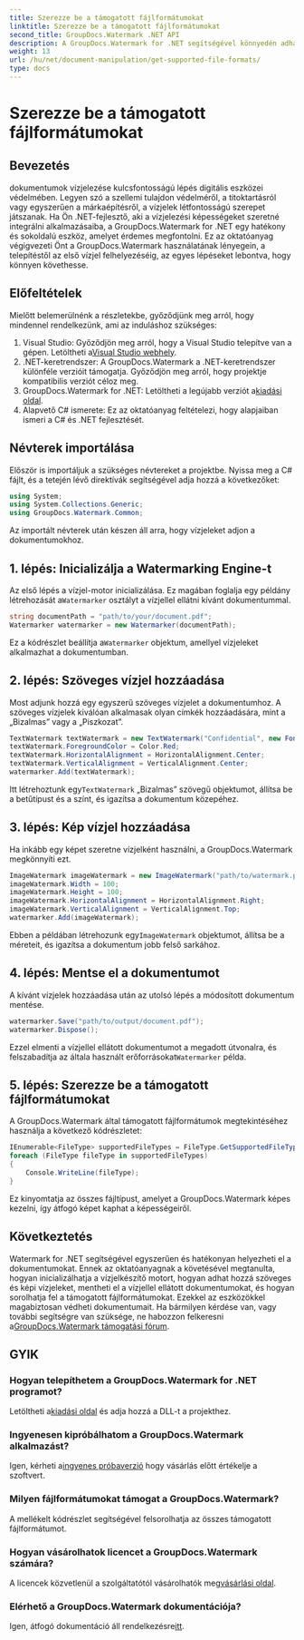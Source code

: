 ```yaml
---
title: Szerezze be a támogatott fájlformátumokat
linktitle: Szerezze be a támogatott fájlformátumokat
second_title: GroupDocs.Watermark .NET API
description: A GroupDocs.Watermark for .NET segítségével könnyedén adhat hozzá vízjeleket dokumentumaihoz. Kövesse átfogó, lépésenkénti útmutatónkat digitális eszközei védelméhez.
weight: 13
url: /hu/net/document-manipulation/get-supported-file-formats/
type: docs
---
```

# Szerezze be a támogatott fájlformátumokat

## Bevezetés
dokumentumok vízjelezése kulcsfontosságú lépés digitális eszközei védelmében. Legyen szó a szellemi tulajdon védelméről, a titoktartásról vagy egyszerűen a márkaépítésről, a vízjelek létfontosságú szerepet játszanak. Ha Ön .NET-fejlesztő, aki a vízjelezési képességeket szeretné integrálni alkalmazásaiba, a GroupDocs.Watermark for .NET egy hatékony és sokoldalú eszköz, amelyet érdemes megfontolni. Ez az oktatóanyag végigvezeti Önt a GroupDocs.Watermark használatának lényegein, a telepítéstől az első vízjel felhelyezéséig, az egyes lépéseket lebontva, hogy könnyen követhesse.
## Előfeltételek
Mielőtt belemerülnénk a részletekbe, győződjünk meg arról, hogy mindennel rendelkezünk, ami az induláshoz szükséges:
1.  Visual Studio: Győződjön meg arról, hogy a Visual Studio telepítve van a gépen. Letöltheti a[Visual Studio webhely](https://visualstudio.microsoft.com/).
2. .NET-keretrendszer: A GroupDocs.Watermark a .NET-keretrendszer különféle verzióit támogatja. Győződjön meg arról, hogy projektje kompatibilis verziót céloz meg.
3. GroupDocs.Watermark for .NET: Letöltheti a legújabb verziót a[kiadási oldal](https://releases.groupdocs.com/Watermark/net/).
4. Alapvető C# ismerete: Ez az oktatóanyag feltételezi, hogy alapjaiban ismeri a C# és .NET fejlesztését.
## Névterek importálása
Először is importáljuk a szükséges névtereket a projektbe. Nyissa meg a C# fájlt, és a tetején lévő direktívák segítségével adja hozzá a következőket:
```csharp
using System;
using System.Collections.Generic;
using GroupDocs.Watermark.Common;
```
Az importált névterek után készen áll arra, hogy vízjeleket adjon a dokumentumokhoz.

## 1. lépés: Inicializálja a Watermarking Engine-t
 Az első lépés a vízjel-motor inicializálása. Ez magában foglalja egy példány létrehozását a`Watermarker` osztályt a vízjellel ellátni kívánt dokumentummal.
```csharp
string documentPath = "path/to/your/document.pdf";
Watermarker watermarker = new Watermarker(documentPath);
```
 Ez a kódrészlet beállítja a`Watermarker` objektum, amellyel vízjeleket alkalmazhat a dokumentumban.
## 2. lépés: Szöveges vízjel hozzáadása
Most adjunk hozzá egy egyszerű szöveges vízjelet a dokumentumhoz. A szöveges vízjelek kiválóan alkalmasak olyan címkék hozzáadására, mint a „Bizalmas” vagy a „Piszkozat”.
```csharp
TextWatermark textWatermark = new TextWatermark("Confidential", new Font("Arial", 36));
textWatermark.ForegroundColor = Color.Red;
textWatermark.HorizontalAlignment = HorizontalAlignment.Center;
textWatermark.VerticalAlignment = VerticalAlignment.Center;
watermarker.Add(textWatermark);
```
 Itt létrehoztunk egy`TextWatermark` „Bizalmas” szövegű objektumot, állítsa be a betűtípust és a színt, és igazítsa a dokumentum közepéhez.
## 3. lépés: Kép vízjel hozzáadása
Ha inkább egy képet szeretne vízjelként használni, a GroupDocs.Watermark megkönnyíti ezt.
```csharp
ImageWatermark imageWatermark = new ImageWatermark("path/to/watermark.png");
imageWatermark.Width = 100;
imageWatermark.Height = 100;
imageWatermark.HorizontalAlignment = HorizontalAlignment.Right;
imageWatermark.VerticalAlignment = VerticalAlignment.Top;
watermarker.Add(imageWatermark);
```
 Ebben a példában létrehozunk egy`ImageWatermark` objektumot, állítsa be a méreteit, és igazítsa a dokumentum jobb felső sarkához.
## 4. lépés: Mentse el a dokumentumot
A kívánt vízjelek hozzáadása után az utolsó lépés a módosított dokumentum mentése.
```csharp
watermarker.Save("path/to/output/document.pdf");
watermarker.Dispose();
```
 Ezzel elmenti a vízjellel ellátott dokumentumot a megadott útvonalra, és felszabadítja az általa használt erőforrásokat`Watermarker` példa.
## 5. lépés: Szerezze be a támogatott fájlformátumokat
A GroupDocs.Watermark által támogatott fájlformátumok megtekintéséhez használja a következő kódrészletet:
```csharp
IEnumerable<FileType> supportedFileTypes = FileType.GetSupportedFileTypes();
foreach (FileType fileType in supportedFileTypes)
{
    Console.WriteLine(fileType);
}
```
Ez kinyomtatja az összes fájltípust, amelyet a GroupDocs.Watermark képes kezelni, így átfogó képet kaphat a képességeiről.
## Következtetés
Watermark for .NET segítségével egyszerűen és hatékonyan helyezheti el a dokumentumokat. Ennek az oktatóanyagnak a követésével megtanulta, hogyan inicializálhatja a vízjelkészítő motort, hogyan adhat hozzá szöveges és képi vízjeleket, mentheti el a vízjellel ellátott dokumentumokat, és hogyan sorolhatja fel a támogatott fájlformátumokat. Ezekkel az eszközökkel magabiztosan védheti dokumentumait.
 Ha bármilyen kérdése van, vagy további segítségre van szüksége, ne habozzon felkeresni a[GroupDocs.Watermark támogatási fórum](https://forum.groupdocs.com/c/watermark/19).
## GYIK
### Hogyan telepíthetem a GroupDocs.Watermark for .NET programot?
 Letöltheti a[kiadási oldal](https://releases.groupdocs.com/Watermark/net/) és adja hozzá a DLL-t a projekthez.
### Ingyenesen kipróbálhatom a GroupDocs.Watermark alkalmazást?
 Igen, kérheti a[ingyenes próbaverzió](https://releases.groupdocs.com/) hogy vásárlás előtt értékelje a szoftvert.
### Milyen fájlformátumokat támogat a GroupDocs.Watermark?
A mellékelt kódrészlet segítségével felsorolhatja az összes támogatott fájlformátumot.
### Hogyan vásárolhatok licencet a GroupDocs.Watermark számára?
 A licencek közvetlenül a szolgáltatótól vásárolhatók meg[vásárlási oldal](https://purchase.groupdocs.com/buy).
### Elérhető a GroupDocs.Watermark dokumentációja?
 Igen, átfogó dokumentáció áll rendelkezésre[itt](https://tutorials.groupdocs.com/Watermark/net/).